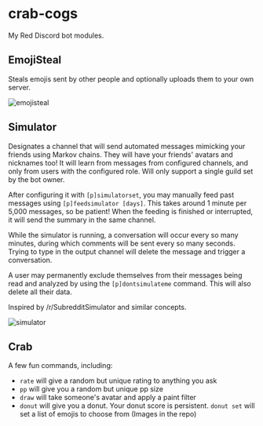 # crab-cogs

My Red Discord bot modules.

## EmojiSteal

Steals emojis sent by other people and optionally uploads them to your own server.

![emojisteal](https://media.discordapp.net/attachments/541768631445618689/1031335118926782484/unknown.png)

## Simulator

Designates a channel that will send automated messages mimicking your friends using Markov chains. They will have your friends' avatars and nicknames too!
It will learn from messages from configured channels, and only from users with the configured role. Will only support a single guild set by the bot owner.

After configuring it with `[p]simulatorset`, you may manually feed past messages using `[p]feedsimulator [days]`. This takes around 1 minute per 5,000 messages, so be patient! When the feeding is finished or interrupted, it will send the summary in the same channel.

While the simulator is running, a conversation will occur every so many minutes, during which comments will be sent every so many seconds. Trying to type in the output channel will delete the message and trigger a conversation.

A user may permanently exclude themselves from their messages being read and analyzed by using the `[p]dontsimulateme` command. This will also delete all their data.

Inspired by /r/SubredditSimulator and similar concepts.

![simulator](https://media.discordapp.net/attachments/541768631445618689/1031334469904384100/unknown.png)

## Crab

A few fun commands, including:

* `rate` will give a random but unique rating to anything you ask  
* `pp` will give you a random but unique pp size  
* `draw` will take someone's avatar and apply a paint filter  
* `donut` will give you a donut. Your donut score is persistent. `donut set` will set a list of emojis to choose from (Images in the repo)
